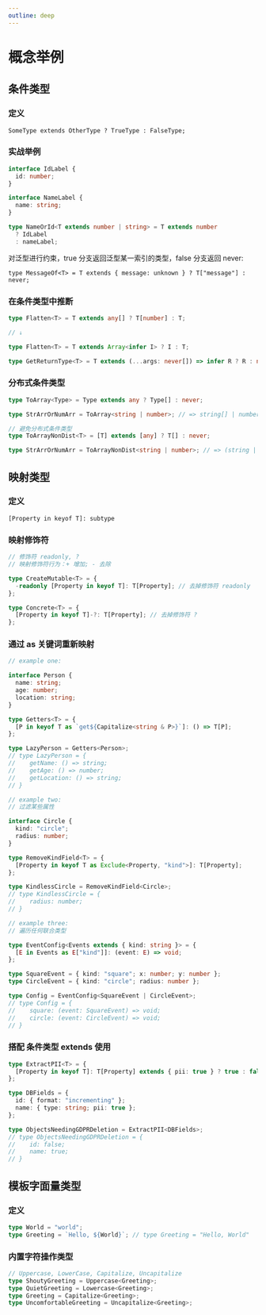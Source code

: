 ```yaml
---
outline: deep
---
```


# 概念举例

## 条件类型

### 定义

`SomeType extends OtherType ? TrueType : FalseType;`

### 实战举例

```typescript
interface IdLabel {
  id: number;
}

interface NameLabel {
  name: string;
}

type NameOrId<T extends number | string> = T extends number
  ? IdLabel
  : nameLabel;
```

对泛型进行约束，true 分支返回泛型某一索引的类型，false 分支返回 never:

`type MessageOf<T> = T extends { message: unknown } ? T["message"] : never;`

### 在条件类型中推断

```typescript
type Flatten<T> = T extends any[] ? T[number] : T;

// ↓

type Flatten<T> = T extends Array<infer I> ? I : T;

type GetReturnType<T> = T extends (...args: never[]) => infer R ? R : never;
```

### 分布式条件类型

```typescript
type ToArray<Type> = Type extends any ? Type[] : never;

type StrArrOrNumArr = ToArray<string | number>; // => string[] | number[]

// 避免分布式条件类型
type ToArrayNonDist<T> = [T] extends [any] ? T[] : never;

type StrArrOrNumArr = ToArrayNonDist<string | number>; // => (string | number)[]
```

## 映射类型

### 定义

`[Property in keyof T]: subtype`

### 映射修饰符

```typescript
// 修饰符 readonly, ?
// 映射修饰符行为：+ 增加; - 去除

type CreateMutable<T> = {
  -readonly [Property in keyof T]: T[Property]; // 去掉修饰符 readonly
};

type Concrete<T> = {
  [Property in keyof T]-?: T[Property]; // 去掉修饰符 ?
};
```

### 通过 as 关键词重新映射

```typescript
// example one:

interface Person {
  name: string;
  age: number;
  location: string;
}

type Getters<T> = {
  [P in keyof T as `get${Capitalize<string & P>}`]: () => T[P];
};

type LazyPerson = Getters<Person>;
// type LazyPerson = {
//    getName: () => string;
//    getAge: () => number;
//    getLocation: () => string;
// }

// example two:
// 过滤某些属性

interface Circle {
  kind: "circle";
  radius: number;
}

type RemoveKindField<T> = {
  [Property in keyof T as Exclude<Property, "kind">]: T[Property];
};

type KindlessCircle = RemoveKindField<Circle>;
// type KindlessCircle = {
//    radius: number;
// }

// example three:
// 遍历任何联合类型

type EventConfig<Events extends { kind: string }> = {
  [E in Events as E["kind"]]: (event: E) => void;
};

type SquareEvent = { kind: "square"; x: number; y: number };
type CircleEvent = { kind: "circle"; radius: number };

type Config = EventConfig<SquareEvent | CircleEvent>;
// type Config = {
//    square: (event: SquareEvent) => void;
//    circle: (event: CircleEvent) => void;
// }
```

### 搭配 条件类型 extends 使用

```typescript
type ExtractPII<T> = {
  [Property in keyof T]: T[Property] extends { pii: true } ? true : false;
};

type DBFields = {
  id: { format: "incrementing" };
  name: { type: string; pii: true };
};

type ObjectsNeedingGDPRDeletion = ExtractPII<DBFields>;
// type ObjectsNeedingGDPRDeletion = {
//    id: false;
//    name: true;
// }
```

## 模板字面量类型

### 定义

```typescript
type World = "world";
type Greeting = `Hello, ${World}`; // type Greeting = "Hello, World"
```

### 内置字符操作类型

```typescript
// Uppercase, LowerCase, Capitalize, Uncapitalize
type ShoutyGreeting = Uppercase<Greeting>;
type QuietGreeting = Lowercase<Greeting>;
type Greeting = Capitalize<Greeting>;
type UncomfortableGreeting = Uncapitalize<Greeting>;
```
